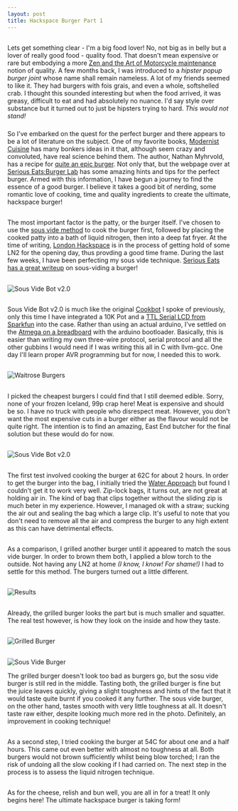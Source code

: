 ```yaml
---
layout: post
title: Hackspace Burger Part 1
---
```


##
Lets get something clear - I'm a big food lover! No, not big as in belly but a lover of really good food - quality food. That doesn't mean expensive or rare but embodying a more [Zen and the Art of Motorcycle maintenance](http://en.wikipedia.org/wiki/Zen_and_the_Art_of_Motorcycle_Maintenance:_An_Inquiry_into_Values) notion of quality. A few months back, I was introduced to a *hipster popup burger joint* whose name shall remain nameless. A lot of my friends seemed to like it. They had burgers with fois grais, and even a whole, softshelled crab. I thought this sounded interesting but when the food arrived, it was greasy, difficult to eat and had absolutely no nuance. I'd say style over substance but it turned out to just be hipsters trying to hard. *This would not stand!*

###
So I've embarked on the quest for the perfect burger and there appears to be a lot of literature on the subject. One of my favorite books, [Modernist Cuisine](http://www.amazon.co.uk/Modernist-Cuisine-The-Science-Cooking/dp/0982761007/ref=sr_1_1?ie=UTF8&qid=1367177965&sr=8-1&keywords=modernist+cuisine) has many bonkers ideas in it that, although seem crazy and convoluted, have real science behind them. The author, Nathan Myhrvold, has a recipe for [quite an epic burger](http://aht.seriouseats.com/archives/2011/02/nathan-myhrvolds-modernist-burger.html). Not only that, but the webpage over at [Serious Eats:Burger Lab](http://aht.seriouseats.com/tags/the%20burger%20lab?ref=sectionnav) has some amazing hints and tips for the perfect burger. Armed with this information, I have begun a journey to find the essence of a good burger. I believe it takes a good bit of nerding, some romantic love of cooking, time and quality ingredients to create the ultimate, hackspace burger!

##
The most important factor is the patty, or the burger itself. I've chosen to use the [sous vide method](http://en.wikipedia.org/wiki/Sous-vide) to cook the burger first, followed by placing the cooked patty into a bath of liquid nitrogen, then into a deep  fat fryer. At the time of writing, [London Hackspace](http://london.hackspace.org.uk) is in the process of getting hold of some LN2 for the opening day, thus provding a good time frame. During the last few weeks, I have been perfecting my sous vide technique. [Serious Eats has a great writeup](http://aht.seriouseats.com/archives/2010/06/the-burger-lab-how-to-cook-a-burger-sous-vide-without-a-sous-vide-machine.html?ref=search) on sous-viding a burger!

##
![Sous Vide Bot v2.0](http://farm8.staticflickr.com/7052/8690464484_692a6bf653.jpg)

##
Sous Vide Bot v2.0 is much like the original [Cookbot](http://blog.section9.co.uk/posts/2011-01-23-cookbot.html) I spoke of previously, only this time I have integrated a 10K Pot and a [TTL Serial LCD from Sparkfun](https://www.sparkfun.com/products/9395) into the case. Rather than using an actual arduino, I've settled on the [Atmega on a breadboard](http://nathan.chantrell.net/20110819/build-your-own-arduino-for-under-10/) with the arduino bootloader. Basically, this is easier than writing my own three-wire protocol, serial protocol and all the other gubbins I would need if I was writing this all in C with llvm-gcc. One day I'll learn proper AVR programming but for now, I needed this to work. 

##
![Waitrose Burgers](http://farm9.staticflickr.com/8120/8679597853_b62b5c0156.jpg) 

##
I picked the cheapest burgers I could find that I still deemed edible. Sorry, none of your frozen Iceland, 99p crap here! Meat is expensive and should be so. I have no truck with people who disrespect meat. However, you don't want the most expensive cuts in a burger either as the flavour would not be quite right. The intention is to find an amazing, East End butcher for the final solution but these would do for now. 

##

![Sous Vide Bot v2.0](http://farm8.staticflickr.com/7045/8690467088_095f9794e8.jpg)

##

The first test involved cooking the burger at 62C for about 2 hours. In order to get the burger into the bag, I initially tried the [Water Approach](http://aht.seriouseats.com/archives/2010/06/the-burger-lab-how-to-cook-a-burger-sous-vide-without-a-sous-vide-machine.html?ref=search) but found I couldn't get it to work very well. Zip-lock bags, it turns out, are not great at holding air in. The kind of bag that clips together without the sliding zip is much beter in my experience. However, I managed ok with a straw; sucking the air out and sealing the bag which a large clip. It's useful to note that you don't need to remove all the air and compress the burger to any high extent as this can have detrimental effects.

##
As a comparison, I grilled another burger until it appeared to match the sous vide burger. In order to brown them both, I applied a blow torch to the outside. Not having any LN2 at home *(I know, I know! For shame!)* I had to settle for this method. The burgers turned out a little different.

##
![Results](http://farm9.staticflickr.com/8387/8679597305_22cdfd073d.jpg)  

##
Already, the grilled burger looks the part but is much smaller and squatter. The real test however, is how they look on the inside and how they taste.

##
![Grilled Burger](http://farm9.staticflickr.com/8117/8680707236_61e02ca58b.jpg)

##
![Sous Vide Burger](http://farm9.staticflickr.com/8534/8680706492_4bce71c724.jpg)

The grilled burger doesn't look too bad as burgers go, but the sosu vide burger is still red in the middle. Tasting both, the grilled burger is fine but the juice leaves quickly, giving a slight toughness and hints of the fact that it would taste quite burnt if you cooked it any further. The sous vide burger, on the other hand, tastes smooth with very little toughness at all. It doesn't taste raw either, despite looking much more red in the photo. Definitely, an improvement in cooking technique!

##
As a second step, I tried cooking the burger at 54C for about one and a half hours. This came out even better with almost no toughness at all. Both burgers would not brown sufficiently whilst being blow torched; I ran the risk of undoing all the slow cooking if I had carried on. The next step in the process is to assess the liquid nitrogen technique.

##
As for the cheese, relish and bun well, you are all in for a treat! It only begins here! The ultimate hackspace burger is taking form!